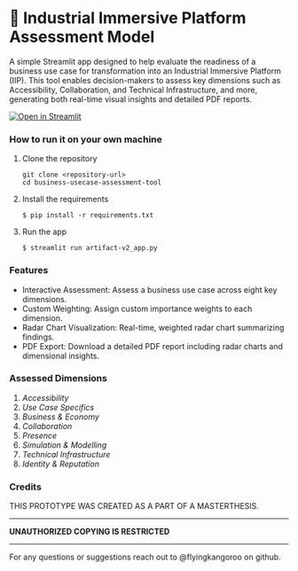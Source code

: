 # 🎈 Industrial Immersive Platform Assessment Model

A simple Streamlit app designed to help evaluate the readiness of a business use case for transformation into an Industrial Immersive Platform (IIP). This tool enables decision-makers to assess key dimensions such as Accessibility, Collaboration, and Technical Infrastructure, and more, generating both real-time visual insights and detailed PDF reports.

[![Open in Streamlit](https://static.streamlit.io/badges/streamlit_badge_black_white.svg)](https://artifact-v2.streamlit.app/)

### How to run it on your own machine

1. Clone the repository

   ```
   git clone <repository-url>
   cd business-usecase-assessment-tool
   ```
2. Install the requirements

   ```
   $ pip install -r requirements.txt
   ```

2. Run the app

   ```
   $ streamlit run artifact-v2_app.py
   ```

### Features
   - Interactive Assessment: Assess a business use case across eight key dimensions.
   - Custom Weighting: Assign custom importance weights to each dimension.
   - Radar Chart Visualization: Real-time, weighted radar chart summarizing findings.
   - PDF Export: Download a detailed PDF report including radar charts and dimensional insights.

### Assessed Dimensions
   1. *Accessibility*
   2. *Use Case Specifics*
   3. *Business & Economy*
   4. *Collaboration*
   5. *Presence*
   6. *Simulation & Modelling*
   7. *Technical Infrastructure*
   8. *Identity & Reputation*

### Credits
THIS PROTOTYPE WAS CREATED AS A PART OF A MASTERTHESIS.
--- --- ---
**UNAUTHORIZED COPYING IS RESTRICTED**
--- --- ---
For any questions or suggestions reach out to @flyingkangoroo on github.